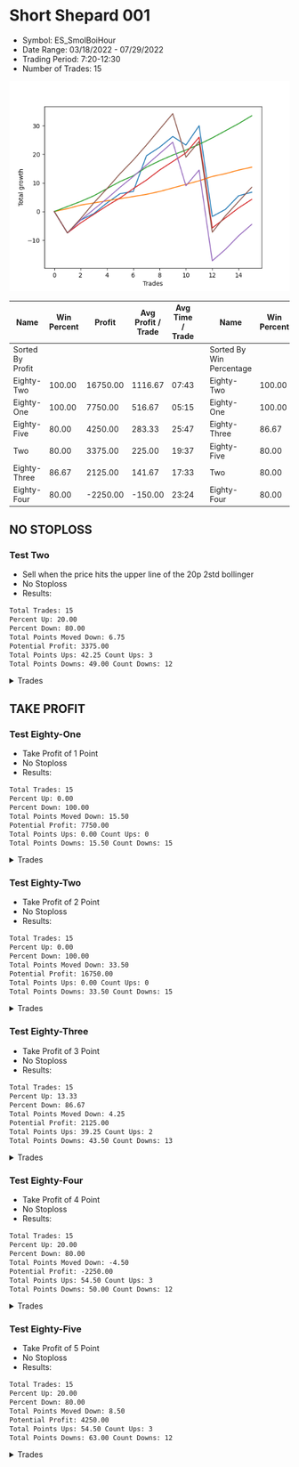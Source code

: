 # Short Shepard 001 
- Symbol: ES_SmolBoiHour
- Date Range: 03/18/2022 - 07/29/2022
- Trading Period: 7:20-12:30
- Number of Trades: 15

![Plot](ShortShepard001ES_SmolBoiHour.png)

| Name | Win Percent | Profit | Avg Profit / Trade | Avg Time / Trade |      | Name | Win Percent | Profit | Avg Profit / Trade | Avg Time / Trade |
| ---- | ----------- | ------ | ------------------ | ---------------- | ---- | ---- | ----------- | ------ | ------------------ | ---------------- |
| Sorted By <br> Profit | | | | | | Sorted By <br> Win Percentage ||||
| Eighty-Two | 100.00 | 16750.00 | 1116.67 | 07:43 |     | Eighty-Two | 100.00 | 16750.00 | 1116.67 | 07:43 |
| Eighty-One | 100.00 | 7750.00 | 516.67 | 05:15 |     | Eighty-One | 100.00 | 7750.00 | 516.67 | 05:15 |
| Eighty-Five | 80.00 | 4250.00 | 283.33 | 25:47 |     | Eighty-Three | 86.67 | 2125.00 | 141.67 | 17:33 |
| Two | 80.00 | 3375.00 | 225.00 | 19:37 |     | Eighty-Five | 80.00 | 4250.00 | 283.33 | 25:47 |
| Eighty-Three | 86.67 | 2125.00 | 141.67 | 17:33 |     | Two | 80.00 | 3375.00 | 225.00 | 19:37 |
| Eighty-Four | 80.00 | -2250.00 | -150.00 | 23:24 |     | Eighty-Four | 80.00 | -2250.00 | -150.00 | 23:24 |

## NO STOPLOSS

### Test Two
* Sell when the price hits the upper line of the 20p 2std bollinger
* No Stoploss
* Results:
```
Total Trades: 15
Percent Up: 20.00
Percent Down: 80.00
Total Points Moved Down: 6.75
Potential Profit: 3375.00
Total Points Ups: 42.25 Count Ups: 3
Total Points Downs: 49.00 Count Downs: 12
```

<details><summary>Trades</summary>

<code>In: 2022-03-18 09:47:00		Out: 2022-03-18 10:46:55		Total Position Time: 59:55		Total Move Down: -7.50		Total to Date: -7.50</code> <br />
<code>In: 2022-03-24 08:50:00		Out: 2022-03-24 09:03:10		Total Position Time: 13:10		Total Move Down: 4.50		Total to Date: -3.00</code> <br />
<code>In: 2022-04-05 10:24:00		Out: 2022-04-05 10:29:15		Total Position Time: 05:15		Total Move Down: 2.25		Total to Date: -0.75</code> <br />
<code>In: 2022-04-07 10:34:00		Out: 2022-04-07 10:45:15		Total Position Time: 11:15		Total Move Down: 3.75		Total to Date: 3.00</code> <br />
<code>In: 2022-04-18 11:00:00		Out: 2022-04-18 11:10:40		Total Position Time: 10:40		Total Move Down: 3.25		Total to Date: 6.25</code> <br />
<code>In: 2022-04-28 11:55:00		Out: 2022-04-28 12:33:50		Total Position Time: 38:50		Total Move Down: 0.75		Total to Date: 7.00</code> <br />
<code>In: 2022-05-19 08:51:00		Out: 2022-05-19 08:56:05		Total Position Time: 05:05		Total Move Down: 12.50		Total to Date: 19.50</code> <br />
<code>In: 2022-05-25 12:16:00		Out: 2022-05-25 12:22:50		Total Position Time: 06:50		Total Move Down: 3.00		Total to Date: 22.50</code> <br />
<code>In: 2022-06-07 07:52:00		Out: 2022-06-07 08:04:45		Total Position Time: 12:45		Total Move Down: 3.75		Total to Date: 26.25</code> <br />
<code>In: 2022-06-10 10:32:00		Out: 2022-06-10 11:01:00		Total Position Time: 29:00		Total Move Down: -3.00		Total to Date: 23.25</code> <br />
<code>In: 2022-06-22 11:21:00		Out: 2022-06-22 11:26:15		Total Position Time: 05:15		Total Move Down: 6.75		Total to Date: 30.00</code> <br />
<code>In: 2022-06-30 08:02:00		Out: 2022-06-30 09:01:55		Total Position Time: 59:55		Total Move Down: -31.75		Total to Date: -1.75</code> <br />
<code>In: 2022-07-01 10:55:00		Out: 2022-07-01 11:07:55		Total Position Time: 12:55		Total Move Down: 2.50		Total to Date: 0.75</code> <br />
<code>In: 2022-07-20 09:14:00		Out: 2022-07-20 09:29:15		Total Position Time: 15:15		Total Move Down: 4.75		Total to Date: 5.50</code> <br />
<code>In: 2022-07-25 09:52:00		Out: 2022-07-25 10:00:20		Total Position Time: 08:20		Total Move Down: 1.25		Total to Date: 6.75</code> <br />


</details>

## TAKE PROFIT

### Test Eighty-One
* Take Profit of 1 Point
* No Stoploss
* Results:
```
Total Trades: 15
Percent Up: 0.00
Percent Down: 100.00
Total Points Moved Down: 15.50
Potential Profit: 7750.00
Total Points Ups: 0.00 Count Ups: 0
Total Points Downs: 15.50 Count Downs: 15
```

<details><summary>Trades</summary>

<code>In: 2022-03-18 09:47:00		Out: 2022-03-18 09:47:40		Total Position Time: 00:40		Total Move Down: 1.00		Total to Date: 1.00</code> <br />
<code>In: 2022-03-24 08:50:00		Out: 2022-03-24 08:50:10		Total Position Time: 00:10		Total Move Down: 1.25		Total to Date: 2.25</code> <br />
<code>In: 2022-04-05 10:24:00		Out: 2022-04-05 10:26:40		Total Position Time: 02:40		Total Move Down: 0.75		Total to Date: 3.00</code> <br />
<code>In: 2022-04-07 10:34:00		Out: 2022-04-07 10:34:15		Total Position Time: 00:15		Total Move Down: 0.75		Total to Date: 3.75</code> <br />
<code>In: 2022-04-18 11:00:00		Out: 2022-04-18 11:06:30		Total Position Time: 06:30		Total Move Down: 0.75		Total to Date: 4.50</code> <br />
<code>In: 2022-04-28 11:55:00		Out: 2022-04-28 12:33:50		Total Position Time: 38:50		Total Move Down: 0.75		Total to Date: 5.25</code> <br />
<code>In: 2022-05-19 08:51:00		Out: 2022-05-19 08:52:10		Total Position Time: 01:10		Total Move Down: 0.75		Total to Date: 6.00</code> <br />
<code>In: 2022-05-25 12:16:00		Out: 2022-05-25 12:17:30		Total Position Time: 01:30		Total Move Down: 1.00		Total to Date: 7.00</code> <br />
<code>In: 2022-06-07 07:52:00		Out: 2022-06-07 07:57:35		Total Position Time: 05:35		Total Move Down: 1.25		Total to Date: 8.25</code> <br />
<code>In: 2022-06-10 10:32:00		Out: 2022-06-10 10:32:10		Total Position Time: 00:10		Total Move Down: 1.25		Total to Date: 9.50</code> <br />
<code>In: 2022-06-22 11:21:00		Out: 2022-06-22 11:21:15		Total Position Time: 00:15		Total Move Down: 1.25		Total to Date: 10.75</code> <br />
<code>In: 2022-06-30 08:02:00		Out: 2022-06-30 08:03:50		Total Position Time: 01:50		Total Move Down: 1.50		Total to Date: 12.25</code> <br />
<code>In: 2022-07-01 10:55:00		Out: 2022-07-01 11:04:55		Total Position Time: 09:55		Total Move Down: 1.00		Total to Date: 13.25</code> <br />
<code>In: 2022-07-20 09:14:00		Out: 2022-07-20 09:15:30		Total Position Time: 01:30		Total Move Down: 1.25		Total to Date: 14.50</code> <br />
<code>In: 2022-07-25 09:52:00		Out: 2022-07-25 09:59:45		Total Position Time: 07:45		Total Move Down: 1.00		Total to Date: 15.50</code> <br />


</details>

### Test Eighty-Two
* Take Profit of 2 Point
* No Stoploss
* Results:
```
Total Trades: 15
Percent Up: 0.00
Percent Down: 100.00
Total Points Moved Down: 33.50
Potential Profit: 16750.00
Total Points Ups: 0.00 Count Ups: 0
Total Points Downs: 33.50 Count Downs: 15
```

<details><summary>Trades</summary>

<code>In: 2022-03-18 09:47:00		Out: 2022-03-18 09:48:35		Total Position Time: 01:35		Total Move Down: 1.75		Total to Date: 1.75</code> <br />
<code>In: 2022-03-24 08:50:00		Out: 2022-03-24 08:50:40		Total Position Time: 00:40		Total Move Down: 1.75		Total to Date: 3.50</code> <br />
<code>In: 2022-04-05 10:24:00		Out: 2022-04-05 10:27:10		Total Position Time: 03:10		Total Move Down: 2.00		Total to Date: 5.50</code> <br />
<code>In: 2022-04-07 10:34:00		Out: 2022-04-07 10:39:50		Total Position Time: 05:50		Total Move Down: 2.50		Total to Date: 8.00</code> <br />
<code>In: 2022-04-18 11:00:00		Out: 2022-04-18 11:06:40		Total Position Time: 06:40		Total Move Down: 2.50		Total to Date: 10.50</code> <br />
<code>In: 2022-04-28 11:55:00		Out: 2022-04-28 12:34:05		Total Position Time: 39:05		Total Move Down: 2.00		Total to Date: 12.50</code> <br />
<code>In: 2022-05-19 08:51:00		Out: 2022-05-19 08:53:35		Total Position Time: 02:35		Total Move Down: 3.00		Total to Date: 15.50</code> <br />
<code>In: 2022-05-25 12:16:00		Out: 2022-05-25 12:18:15		Total Position Time: 02:15		Total Move Down: 2.25		Total to Date: 17.75</code> <br />
<code>In: 2022-06-07 07:52:00		Out: 2022-06-07 07:57:55		Total Position Time: 05:55		Total Move Down: 2.00		Total to Date: 19.75</code> <br />
<code>In: 2022-06-10 10:32:00		Out: 2022-06-10 10:32:15		Total Position Time: 00:15		Total Move Down: 1.75		Total to Date: 21.50</code> <br />
<code>In: 2022-06-22 11:21:00		Out: 2022-06-22 11:21:30		Total Position Time: 00:30		Total Move Down: 2.00		Total to Date: 23.50</code> <br />
<code>In: 2022-06-30 08:02:00		Out: 2022-06-30 08:04:05		Total Position Time: 02:05		Total Move Down: 2.25		Total to Date: 25.75</code> <br />
<code>In: 2022-07-01 10:55:00		Out: 2022-07-01 11:07:55		Total Position Time: 12:55		Total Move Down: 2.50		Total to Date: 28.25</code> <br />
<code>In: 2022-07-20 09:14:00		Out: 2022-07-20 09:15:55		Total Position Time: 01:55		Total Move Down: 2.50		Total to Date: 30.75</code> <br />
<code>In: 2022-07-25 09:52:00		Out: 2022-07-25 10:22:30		Total Position Time: 30:30		Total Move Down: 2.75		Total to Date: 33.50</code> <br />


</details>

### Test Eighty-Three
* Take Profit of 3 Point
* No Stoploss
* Results:
```
Total Trades: 15
Percent Up: 13.33
Percent Down: 86.67
Total Points Moved Down: 4.25
Potential Profit: 2125.00
Total Points Ups: 39.25 Count Ups: 2
Total Points Downs: 43.50 Count Downs: 13
```

<details><summary>Trades</summary>

<code>In: 2022-03-18 09:47:00		Out: 2022-03-18 10:46:55		Total Position Time: 59:55		Total Move Down: -7.50		Total to Date: -7.50</code> <br />
<code>In: 2022-03-24 08:50:00		Out: 2022-03-24 09:03:05		Total Position Time: 13:05		Total Move Down: 3.50		Total to Date: -4.00</code> <br />
<code>In: 2022-04-05 10:24:00		Out: 2022-04-05 10:29:35		Total Position Time: 05:35		Total Move Down: 3.00		Total to Date: -1.00</code> <br />
<code>In: 2022-04-07 10:34:00		Out: 2022-04-07 10:40:00		Total Position Time: 06:00		Total Move Down: 3.00		Total to Date: 2.00</code> <br />
<code>In: 2022-04-18 11:00:00		Out: 2022-04-18 11:10:35		Total Position Time: 10:35		Total Move Down: 2.75		Total to Date: 4.75</code> <br />
<code>In: 2022-04-28 11:55:00		Out: 2022-04-28 12:36:15		Total Position Time: 41:15		Total Move Down: 3.25		Total to Date: 8.00</code> <br />
<code>In: 2022-05-19 08:51:00		Out: 2022-05-19 08:53:35		Total Position Time: 02:35		Total Move Down: 3.00		Total to Date: 11.00</code> <br />
<code>In: 2022-05-25 12:16:00		Out: 2022-05-25 12:20:25		Total Position Time: 04:25		Total Move Down: 3.50		Total to Date: 14.50</code> <br />
<code>In: 2022-06-07 07:52:00		Out: 2022-06-07 07:59:00		Total Position Time: 07:00		Total Move Down: 3.00		Total to Date: 17.50</code> <br />
<code>In: 2022-06-10 10:32:00		Out: 2022-06-10 10:34:35		Total Position Time: 02:35		Total Move Down: 3.00		Total to Date: 20.50</code> <br />
<code>In: 2022-06-22 11:21:00		Out: 2022-06-22 11:21:35		Total Position Time: 00:35		Total Move Down: 5.50		Total to Date: 26.00</code> <br />
<code>In: 2022-06-30 08:02:00		Out: 2022-06-30 09:01:55		Total Position Time: 59:55		Total Move Down: -31.75		Total to Date: -5.75</code> <br />
<code>In: 2022-07-01 10:55:00		Out: 2022-07-01 11:08:30		Total Position Time: 13:30		Total Move Down: 3.50		Total to Date: -2.25</code> <br />
<code>In: 2022-07-20 09:14:00		Out: 2022-07-20 09:16:15		Total Position Time: 02:15		Total Move Down: 3.50		Total to Date: 1.25</code> <br />
<code>In: 2022-07-25 09:52:00		Out: 2022-07-25 10:26:05		Total Position Time: 34:05		Total Move Down: 3.00		Total to Date: 4.25</code> <br />


</details>

### Test Eighty-Four
* Take Profit of 4 Point
* No Stoploss
* Results:
```
Total Trades: 15
Percent Up: 20.00
Percent Down: 80.00
Total Points Moved Down: -4.50
Potential Profit: -2250.00
Total Points Ups: 54.50 Count Ups: 3
Total Points Downs: 50.00 Count Downs: 12
```

<details><summary>Trades</summary>

<code>In: 2022-03-18 09:47:00		Out: 2022-03-18 10:46:55		Total Position Time: 59:55		Total Move Down: -7.50		Total to Date: -7.50</code> <br />
<code>In: 2022-03-24 08:50:00		Out: 2022-03-24 09:03:10		Total Position Time: 13:10		Total Move Down: 4.50		Total to Date: -3.00</code> <br />
<code>In: 2022-04-05 10:24:00		Out: 2022-04-05 10:30:45		Total Position Time: 06:45		Total Move Down: 3.75		Total to Date: 0.75</code> <br />
<code>In: 2022-04-07 10:34:00		Out: 2022-04-07 10:45:15		Total Position Time: 11:15		Total Move Down: 3.75		Total to Date: 4.50</code> <br />
<code>In: 2022-04-18 11:00:00		Out: 2022-04-18 11:11:10		Total Position Time: 11:10		Total Move Down: 4.00		Total to Date: 8.50</code> <br />
<code>In: 2022-04-28 11:55:00		Out: 2022-04-28 12:36:55		Total Position Time: 41:55		Total Move Down: 3.75		Total to Date: 12.25</code> <br />
<code>In: 2022-05-19 08:51:00		Out: 2022-05-19 08:53:40		Total Position Time: 02:40		Total Move Down: 4.00		Total to Date: 16.25</code> <br />
<code>In: 2022-05-25 12:16:00		Out: 2022-05-25 12:23:00		Total Position Time: 07:00		Total Move Down: 4.00		Total to Date: 20.25</code> <br />
<code>In: 2022-06-07 07:52:00		Out: 2022-06-07 08:04:50		Total Position Time: 12:50		Total Move Down: 4.00		Total to Date: 24.25</code> <br />
<code>In: 2022-06-10 10:32:00		Out: 2022-06-10 11:31:55		Total Position Time: 59:55		Total Move Down: -15.25		Total to Date: 9.00</code> <br />
<code>In: 2022-06-22 11:21:00		Out: 2022-06-22 11:21:35		Total Position Time: 00:35		Total Move Down: 5.50		Total to Date: 14.50</code> <br />
<code>In: 2022-06-30 08:02:00		Out: 2022-06-30 09:01:55		Total Position Time: 59:55		Total Move Down: -31.75		Total to Date: -17.25</code> <br />
<code>In: 2022-07-01 10:55:00		Out: 2022-07-01 11:08:50		Total Position Time: 13:50		Total Move Down: 4.00		Total to Date: -13.25</code> <br />
<code>In: 2022-07-20 09:14:00		Out: 2022-07-20 09:29:15		Total Position Time: 15:15		Total Move Down: 4.75		Total to Date: -8.50</code> <br />
<code>In: 2022-07-25 09:52:00		Out: 2022-07-25 10:27:00		Total Position Time: 35:00		Total Move Down: 4.00		Total to Date: -4.50</code> <br />


</details>

### Test Eighty-Five
* Take Profit of 5 Point
* No Stoploss
* Results:
```
Total Trades: 15
Percent Up: 20.00
Percent Down: 80.00
Total Points Moved Down: 8.50
Potential Profit: 4250.00
Total Points Ups: 54.50 Count Ups: 3
Total Points Downs: 63.00 Count Downs: 12
```

<details><summary>Trades</summary>

<code>In: 2022-03-18 09:47:00		Out: 2022-03-18 10:46:55		Total Position Time: 59:55		Total Move Down: -7.50		Total to Date: -7.50</code> <br />
<code>In: 2022-03-24 08:50:00		Out: 2022-03-24 09:03:15		Total Position Time: 13:15		Total Move Down: 5.00		Total to Date: -2.50</code> <br />
<code>In: 2022-04-05 10:24:00		Out: 2022-04-05 10:34:05		Total Position Time: 10:05		Total Move Down: 5.50		Total to Date: 3.00</code> <br />
<code>In: 2022-04-07 10:34:00		Out: 2022-04-07 10:52:05		Total Position Time: 18:05		Total Move Down: 5.00		Total to Date: 8.00</code> <br />
<code>In: 2022-04-18 11:00:00		Out: 2022-04-18 11:16:50		Total Position Time: 16:50		Total Move Down: 5.25		Total to Date: 13.25</code> <br />
<code>In: 2022-04-28 11:55:00		Out: 2022-04-28 12:37:05		Total Position Time: 42:05		Total Move Down: 4.75		Total to Date: 18.00</code> <br />
<code>In: 2022-05-19 08:51:00		Out: 2022-05-19 08:54:25		Total Position Time: 03:25		Total Move Down: 5.25		Total to Date: 23.25</code> <br />
<code>In: 2022-05-25 12:16:00		Out: 2022-05-25 12:34:20		Total Position Time: 18:20		Total Move Down: 5.50		Total to Date: 28.75</code> <br />
<code>In: 2022-06-07 07:52:00		Out: 2022-06-07 08:05:30		Total Position Time: 13:30		Total Move Down: 5.50		Total to Date: 34.25</code> <br />
<code>In: 2022-06-10 10:32:00		Out: 2022-06-10 11:31:55		Total Position Time: 59:55		Total Move Down: -15.25		Total to Date: 19.00</code> <br />
<code>In: 2022-06-22 11:21:00		Out: 2022-06-22 11:21:35		Total Position Time: 00:35		Total Move Down: 5.50		Total to Date: 24.50</code> <br />
<code>In: 2022-06-30 08:02:00		Out: 2022-06-30 09:01:55		Total Position Time: 59:55		Total Move Down: -31.75		Total to Date: -7.25</code> <br />
<code>In: 2022-07-01 10:55:00		Out: 2022-07-01 11:11:05		Total Position Time: 16:05		Total Move Down: 5.75		Total to Date: -1.50</code> <br />
<code>In: 2022-07-20 09:14:00		Out: 2022-07-20 09:29:30		Total Position Time: 15:30		Total Move Down: 5.00		Total to Date: 3.50</code> <br />
<code>In: 2022-07-25 09:52:00		Out: 2022-07-25 10:31:20		Total Position Time: 39:20		Total Move Down: 5.00		Total to Date: 8.50</code> <br />


</details>